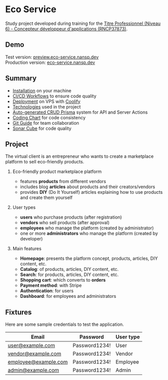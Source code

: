 # Eco Service

Study project developed during training for the [Titre Professionnel (Niveau 6) - Concepteur développeur d'applications
(RNCP37873)](https://www.francecompetences.fr/recherche/rncp/37873/).

## Demo

Test version: [preview.eco-service.nansp.dev](https://preview.eco-service.nansp.dev) \
Production version: [eco-service.nansp.dev](https://eco-service.nansp.dev)

## Summary

- [Installation](./docs/installation.md) on your machine
- [CI/CD Workflows](./docs/ci-cd-workflows.md) to ensure code quality
- [Deployment](./docs/deployment.md) on VPS with [Coolify](https://coolify.io/)
- [Technologies](./docs/technologies.md) used in the project
- [Auto-generated CRUD Prisma](./docs/crud-prisma.md) system for API and Server Actions
- [Coding Chart](./docs/coding-chart.md) for code consistency
- [Git Guide](./docs/git-guide.md) for team collaboration
- [Sonar Cube](./docs/sonar-cube.md) for code quality

## Project

The virtual client is an entrepreneur who wants to create a marketplace platform to sell eco-friendly products.

1. Eco-friendly product marketplace platform

    - features **products** from different vendors
    - includes blog **articles** about products and their creators/vendors
    - provides **DIY** (Do It Yourself) articles explaining how to use products and create them yourself

2. User types

    - **users** who purchase products (after registration)
    - **vendors** who sell products (after approval)
    - **employees** who manage the platform (created by administrator)
    - one or more **administrators** who manage the platform (created by developer)

3. Main features

    - **Homepage**: presents the platform concept, products, articles, DIY content, etc.
    - **Catalog**: of products, articles, DIY content, etc.
    - **Search**: for products, articles, DIY content, etc.
    - **Shopping cart**: which converts to **orders**
    - **Payment method**: with Stripe
    - **Authentication**: for users
    - **Dashboard**: for employees and administrators

## Fixtures

Here are some sample credentials to test the application.

| Email                | Password      | User type |
| -------------------- | ------------- | --------- |
| user@example.com     | Password1234! | User      |
| vendor@example.com   | Password1234! | Vendor    |
| employee@example.com | Password1234! | Employee  |
| admin@example.com    | Password1234! | Admin     |
